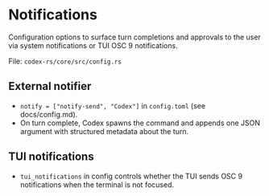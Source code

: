 # Notifications

Configuration options to surface turn completions and approvals to the user via
system notifications or TUI OSC 9 notifications.

File: `codex-rs/core/src/config.rs`

## External notifier

- `notify = ["notify-send", "Codex"]` in `config.toml` (see docs/config.md).
- On turn complete, Codex spawns the command and appends one JSON argument with
  structured metadata about the turn.

## TUI notifications

- `tui_notifications` in config controls whether the TUI sends OSC 9
  notifications when the terminal is not focused.

